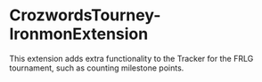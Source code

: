# CrozwordsTourney-IronmonExtension
This extension adds extra functionality to the Tracker for the FRLG tournament, such as counting milestone points.
